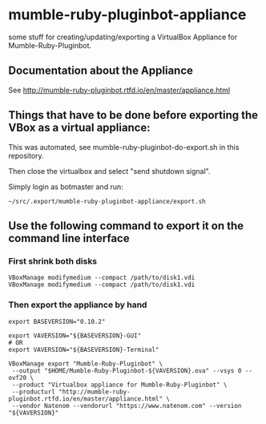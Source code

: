 # mumble-ruby-pluginbot-appliance
some stuff for creating/updating/exporting a VirtualBox Appliance for Mumble-Ruby-Pluginbot.

## Documentation about the Appliance
See http://mumble-ruby-pluginbot.rtfd.io/en/master/appliance.html

## Things that have to be done before exporting the VBox as a virtual appliance:
This was automated, see mumble-ruby-pluginbot-do-export.sh in this repository.

Then close the virtualbox and select "send shutdown signal".

Simply login as botmaster and run:

    ~/src/.export/mumble-ruby-pluginbot-appliance/export.sh

## Use the following command to export it on the command line interface
### First shrink both disks

    VBoxManage modifymedium --compact /path/to/disk1.vdi
    VBoxManage modifymedium --compact /path/to/disk1.vdi

### Then export the appliance by hand

    export BASEVERSION="0.10.2"

    export VAVERSION="${BASEVERSION}-GUI"
    # OR
    export VAVERSION="${BASEVERSION}-Terminal"

    VBoxManage export "Mumble-Ruby-Pluginbot" \
     --output "$HOME/Mumble-Ruby-Pluginbot-${VAVERSION}.ova" --vsys 0 --ovf20 \
     --product "Virtualbox appliance for Mumble-Ruby-Pluginbot" \
     --producturl "http://mumble-ruby-pluginbot.rtfd.io/en/master/appliance.html" \
     --vendor Natenom --vendorurl "https://www.natenom.com" --version "${VAVERSION}"
